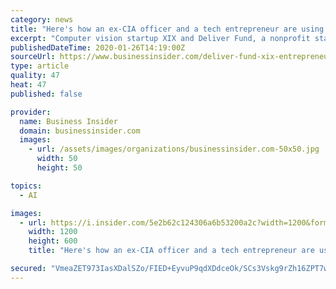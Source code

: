 ```yaml
---
category: news
title: "Here's how an ex-CIA officer and a tech entrepreneur are using AI to hunt sex traffickers on Super Bowl Sunday"
excerpt: "Computer vision startup XIX and Deliver Fund, a nonprofit started by an ex-CIA agent, is using AI to hunt sex traffickers."
publishedDateTime: 2020-01-26T14:19:00Z
sourceUrl: https://www.businessinsider.com/deliver-fund-xix-entrepreneur-ai-fight-sex-trafficking-2020-1
type: article
quality: 47
heat: 47
published: false

provider:
  name: Business Insider
  domain: businessinsider.com
  images:
    - url: /assets/images/organizations/businessinsider.com-50x50.jpg
      width: 50
      height: 50

topics:
  - AI

images:
  - url: https://i.insider.com/5e2b62c124306a6b53200a2c?width=1200&format=jpeg
    width: 1200
    height: 600
    title: "Here's how an ex-CIA officer and a tech entrepreneur are using AI to hunt sex traffickers on Super Bowl Sunday"

secured: "VmeaZET973IasXDalSZo/FIED+EyvuP9qdXDdceOk/SCs3Vskg9rZh16ZPT7w+Enj1fOos2BLVOqESAZ8/sBLLQh+mFkIfs2yvDeuBOOW8NHPVodVLU3bzx+8Ltr/xIQPgu+7BJAjmQORxygPq4IjiK9hEzPgtl9K39I6inp4GiS+CcA7b32ttIRxd3RmZKWNVd7V4nfWcYeVVMFcH/aMWOTzZRj3jN68uwzGYD86IAuyJWJwT1Z0haIBFdZWj5UAGVwM9OWT7tkip7A0DsyGWSMd3u+9Z8Iai0TRB8ixM8jam+wbBZthzNkuRwQi2+K;fOWevW5Aejw1YTvD8Pffqg=="
---
```


